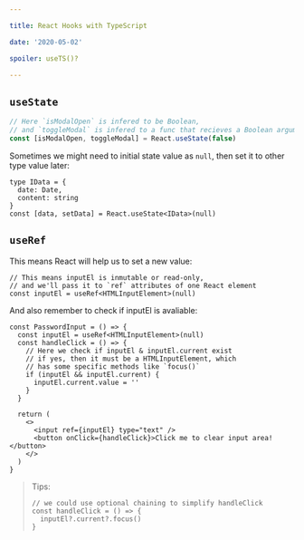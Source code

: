 ```yaml
---

title: React Hooks with TypeScript

date: '2020-05-02'

spoiler: useTS()?

---
```


## `useState`

```js
// Here `isModalOpen` is infered to be Boolean,
// and `toggleModal` is infered to a func that recieves a Boolean argument. 
const [isModalOpen, toggleModal] = React.useState(false)
```

Sometimes we might need to initial state value as `null`, then set it to other type value later:

```tsx
type IData = {
  date: Date,
  content: string
}
const [data, setData] = React.useState<IData>(null)
```

## `useRef`

This means React will help us to set a new value:

```tsx
// This means inputEl is inmutable or read-only,
// and we'll pass it to `ref` attributes of one React element
const inputEl = useRef<HTMLInputElement>(null)
```

And also remember to check if inputEl is avaliable:

```tsx
const PasswordInput = () => {
  const inputEl = useRef<HTMLInputElement>(null)
  const handleClick = () => {
    // Here we check if inputEl & inputEl.current exist
    // if yes, then it must be a HTMLInputElement, which 
    // has some specific methods like `focus()`
    if (inputEl && inputEl.current) {
      inputEl.current.value = ''
    }
  }
  
  return (
    <>
      <input ref={inputEl} type="text" />
      <button onClick={handleClick}>Click me to clear input area!</button>
    </>
  )
} 
```

> Tips:
>
> ```tsx
> // we could use optional chaining to simplify handleClick
> const handleClick = () => {
>   inputEl?.current?.focus()
> }
> ```
>
> 